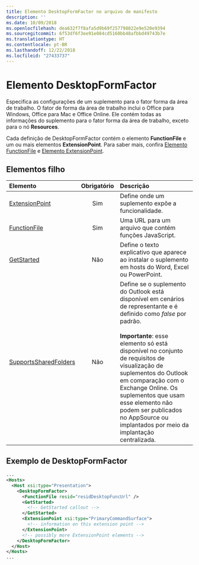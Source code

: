 ```yaml
---
title: Elemento DesktopFormFactor no arquivo de manifesto
description: ''
ms.date: 10/09/2018
ms.openlocfilehash: dea632f7f8afa5d9b69f257798022e9e520e9394
ms.sourcegitcommit: 6f53df6f3ee91e084cd5160bb48afbbd49743b7e
ms.translationtype: HT
ms.contentlocale: pt-BR
ms.lasthandoff: 12/22/2018
ms.locfileid: "27433737"
---
```

# <a name="desktopformfactor-element"></a>Elemento DesktopFormFactor

Especifica as configurações de um suplemento para o fator forma da área de trabalho. O fator de forma da área de trabalho inclui o Office para Windows, Office para Mac e Office Online. Ele contém todas as informações do suplemento para o fator forma da área de trabalho, exceto para o nó **Resources**.

Cada definição de DesktopFormFactor contém o elemento **FunctionFile** e um ou mais elementos **ExtensionPoint**. Para saber mais, confira [Elemento FunctionFile](functionfile.md) e [Elemento ExtensionPoint](extensionpoint.md).

## <a name="child-elements"></a>Elementos filho

| Elemento                               | Obrigatório | Descrição  |
|:--------------------------------------|:--------:|:-------------|
| [ExtensionPoint](extensionpoint.md)   | Sim      | Define onde um suplemento expõe a funcionalidade. |
| [FunctionFile](functionfile.md)       | Sim      | Uma URL para um arquivo que contém funções JavaScript.|
| [GetStarted](getstarted.md)           | Não       | Define o texto explicativo que aparece ao instalar o suplemento em hosts do Word, Excel ou PowerPoint. |
| [SupportsSharedFolders](supportssharedfolders.md) | Não | Define se o suplemento do Outlook está disponível em cenários de representante e é definido como *false* por padrão.<br><br>**Importante**: esse elemento só está disponível no conjunto de requisitos de visualização de suplementos do Outlook em comparação com o Exchange Online. Os suplementos que usam esse elemento não podem ser publicados no AppSource ou implantados por meio da implantação centralizada. |

## <a name="desktopformfactor-example"></a>Exemplo de DesktopFormFactor

```xml
...
<Hosts>
  <Host xsi:type="Presentation">
    <DesktopFormFactor>
      <FunctionFile resid="residDesktopFuncUrl" />
      <GetStarted>
        <!-- GetStarted callout -->
      </GetStarted>
      <ExtensionPoint xsi:type="PrimaryCommandSurface">
        <!-- information on this extension point -->
      </ExtensionPoint>
      <!-- possibly more ExtensionPoint elements -->
    </DesktopFormFactor>
  </Host>
</Hosts>
...
```
